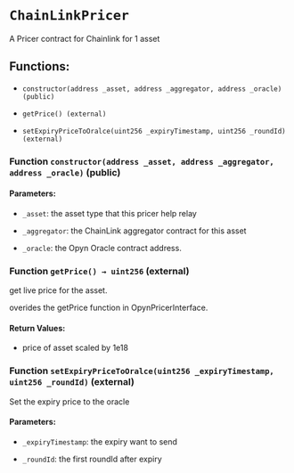 # `ChainLinkPricer`

A Pricer contract for Chainlink for 1 asset

## Functions:

- `constructor(address _asset, address _aggregator, address _oracle) (public)`

- `getPrice() (external)`

- `setExpiryPriceToOralce(uint256 _expiryTimestamp, uint256 _roundId) (external)`

### Function `constructor(address _asset, address _aggregator, address _oracle)` (public)

#### Parameters:

- `_asset`: the asset type that this pricer help relay

- `_aggregator`: the ChainLink aggregator contract for this asset

- `_oracle`: the Opyn Oracle contract address.

### Function `getPrice() → uint256` (external)

get live price for the asset.

overides the getPrice function in OpynPricerInterface.

#### Return Values:

- price of asset scaled by 1e18

### Function `setExpiryPriceToOralce(uint256 _expiryTimestamp, uint256 _roundId)` (external)

Set the expiry price to the oracle

#### Parameters:

- `_expiryTimestamp`: the expiry want to send

- `_roundId`: the first roundId after expiry
